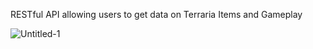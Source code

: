 RESTful API allowing users to get data on Terraria Items and Gameplay

![Untitled-1](https://github.com/jorrel1230/TerrariAPI/assets/140212785/e1cde931-afdc-4216-9ae2-c367e1dbd78d)

